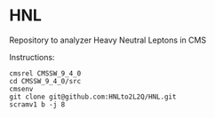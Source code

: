 # HNL
Repository to analyzer Heavy Neutral Leptons in CMS

Instructions:

```
cmsrel CMSSW_9_4_0
cd CMSSW_9_4_0/src
cmsenv
git clone git@github.com:HNLto2L2Q/HNL.git
scramv1 b -j 8
```
